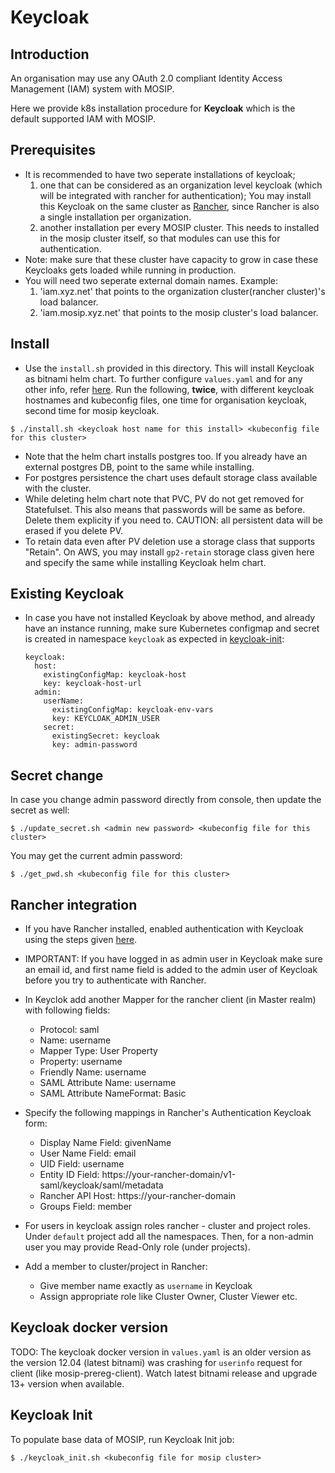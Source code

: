 # Keycloak
## Introduction
An organisation may use any OAuth 2.0 compliant Identity Access Management (IAM) system with MOSIP.

Here we provide k8s installation procedure for **Keycloak** which is the default supported IAM with MOSIP.

## Prerequisites

- It is recommended to have two seperate installations of keycloak;
  1. one that can be considered as an organization level keycloak (which will be integrated with rancher for authentication); You may install this Keycloak on the same cluster as [Rancher](../../rancher/README.md), since Rancher is also a single installation per organization.
  2. another installation per every MOSIP cluster. This needs to installed in the mosip cluster itself, so that modules can use this for authentication.
- Note: make sure that these cluster have capacity to grow in case these Keycloaks gets loaded while running in production.
- You will need two seperate external domain names. Example:
  1. 'iam.xyz.net' that points to the organization cluster(rancher cluster)'s load balancer.
  2. 'iam.mosip.xyz.net' that points to the mosip cluster's load balancer.

## Install

* Use the `install.sh` provided in this directory. This will install Keycloak as bitnami helm chart. To further configure `values.yaml` and for any other info, refer [here](https://github.com/bitnami/charts/tree/master/bitnami/keycloak). Run the following, **twice**, with different keycloak hostnames and kubeconfig files, one time for organisation keycloak, second time for mosip keycloak.
```
$ ./install.sh <keycloak host name for this install> <kubeconfig file for this cluster>
```
* Note that the helm chart installs postgres too.  If you already have an external postgres DB, point to the same while installing.
* For postgres persistence the chart uses default storage class available with the cluster.
* While deleting helm chart note that PVC, PV do not get removed for Statefulset. This also means that passwords will be same as before. Delete them explicity if you need to. CAUTION: all persistent data will be erased if you delete PV.
* To retain data even after PV deletion use a storage class that supports "Retain".  On AWS, you may install `gp2-retain` storage class given here and specify the same while installing Keycloak helm chart.

## Existing Keycloak
* In case you have not installed Keycloak by above method, and already have an instance running, make sure Kubernetes configmap and secret is created in namespace `keycloak` as expected in [keycloak-init](https://github.com/mosip/mosip-helm/blob/develop/charts/keycloak-init/values.yaml):
  ```
  keycloak:
    host:
      existingConfigMap: keycloak-host
      key: keycloak-host-url
    admin:
      userName:
        existingConfigMap: keycloak-env-vars
        key: KEYCLOAK_ADMIN_USER
      secret:
        existingSecret: keycloak
        key: admin-password
  ```

## Secret change
In case you change admin password directly from console, then update the secret as well:
```
$ ./update_secret.sh <admin new password> <kubeconfig file for this cluster>
```
You may get the current admin password:
```
$ ./get_pwd.sh <kubeconfig file for this cluster>
```
## Rancher integration

* If you have Rancher installed, enabled authentication with Keycloak using the steps given [here](https://rancher.com/docs/rancher/v2.5/en/admin-settings/authentication/keycloak/).
* IMPORTANT: If you have logged in as admin user in Keycloak make sure an email id, and first name field is added to the admin user of Keycloak before you try to authenticate with Rancher.
* In Keyclok add another Mapper for the rancher client (in Master realm) with following fields:
  * Protocol: saml
  * Name: username
  * Mapper Type: User Property
  * Property: username
  * Friendly Name: username
  * SAML Attribute Name: username
  * SAML Attribute NameFormat: Basic

* Specify the following mappings in Rancher's Authentication Keycloak form:
  * Display Name Field: givenName
  * User Name Field: email
  * UID Field: username
  * Entity ID Field: https://your-rancher-domain/v1-saml/keycloak/saml/metadata
  * Rancher API Host: https://your-rancher-domain
  * Groups Field: member
* For users in keycloak assign roles rancher - cluster and project roles.  Under `default` project add all the namespaces. Then, for a non-admin user you may provide Read-Only role (under projects).
* Add a member to cluster/project in Rancher:
  * Give member name exactly as `username` in Keycloak
  * Assign appropriate role like Cluster Owner, Cluster Viewer etc.

## Keycloak docker version
TODO: The keycloak docker version in `values.yaml` is an older version as the version 12.04 (latest bitnami) was crashing for `userinfo` request for client (like mosip-prereg-client). Watch latest bitnami release and upgrade 13+ version when available.

## Keycloak Init
To populate base data of MOSIP, run Keycloak Init job:
```
$ ./keycloak_init.sh <kubeconfig file for mosip cluster>
```
